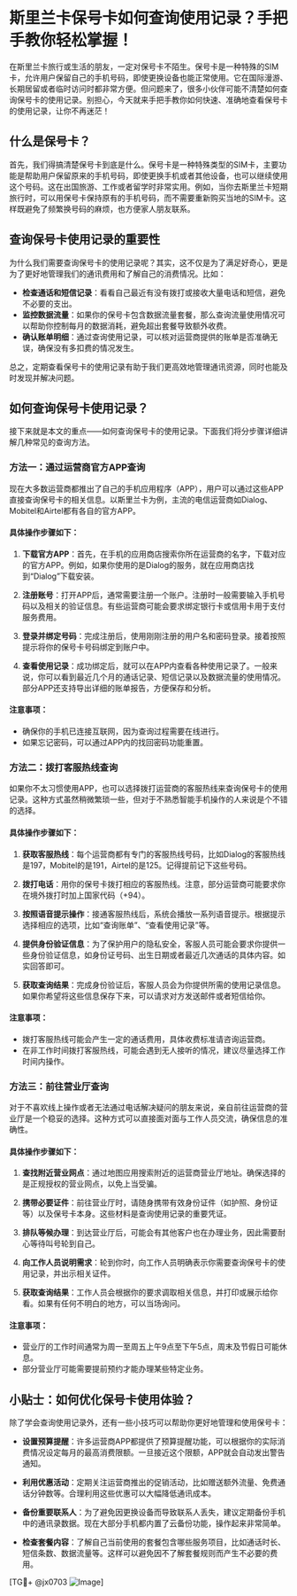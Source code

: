# 斯里兰卡保号卡如何查询使用记录？手把手教你轻松掌握！

在斯里兰卡旅行或生活的朋友，一定对保号卡不陌生。保号卡是一种特殊的SIM卡，允许用户保留自己的手机号码，即使更换设备也能正常使用。它在国际漫游、长期居留或者临时访问时都非常方便。但问题来了，很多小伙伴可能不清楚如何查询保号卡的使用记录。别担心，今天就来手把手教你如何快速、准确地查看保号卡的使用记录，让你不再迷茫！

## 什么是保号卡？

首先，我们得搞清楚保号卡到底是什么。保号卡是一种特殊类型的SIM卡，主要功能是帮助用户保留原来的手机号码，即使更换手机或者其他设备，也可以继续使用这个号码。这在出国旅游、工作或者留学时非常实用。例如，当你去斯里兰卡短期旅行时，可以用保号卡保持原有的手机号码，而不需要重新购买当地的SIM卡。这样既避免了频繁换号码的麻烦，也方便家人朋友联系。

## 查询保号卡使用记录的重要性

为什么我们需要查询保号卡的使用记录呢？其实，这不仅是为了满足好奇心，更是为了更好地管理我们的通讯费用和了解自己的消费情况。比如：

- **检查通话和短信记录**：看看自己最近有没有拨打或接收大量电话和短信，避免不必要的支出。
- **监控数据流量**：如果你的保号卡包含数据流量套餐，那么查询流量使用情况可以帮助你控制每月的数据消耗，避免超出套餐导致额外收费。
- **确认账单明细**：通过查询使用记录，可以核对运营商提供的账单是否准确无误，确保没有多扣费的情况发生。

总之，定期查看保号卡的使用记录有助于我们更高效地管理通讯资源，同时也能及时发现并解决问题。

## 如何查询保号卡使用记录？

接下来就是本文的重点——如何查询保号卡的使用记录。下面我们将分步骤详细讲解几种常见的查询方法。

### 方法一：通过运营商官方APP查询

现在大多数运营商都推出了自己的手机应用程序（APP），用户可以通过这些APP直接查询保号卡的相关信息。以斯里兰卡为例，主流的电信运营商如Dialog、Mobitel和Airtel都有各自的官方APP。

#### 具体操作步骤如下：

1. **下载官方APP**：首先，在手机的应用商店搜索你所在运营商的名字，下载对应的官方APP。例如，如果你使用的是Dialog的服务，就在应用商店找到“Dialog”下载安装。
   
2. **注册账号**：打开APP后，通常需要注册一个账户。注册时一般需要输入手机号码以及相关的验证信息。有些运营商可能会要求绑定银行卡或信用卡用于支付服务费用。

3. **登录并绑定号码**：完成注册后，使用刚刚注册的用户名和密码登录。接着按照提示将你的保号卡号码绑定到账户中。

4. **查看使用记录**：成功绑定后，就可以在APP内查看各种使用记录了。一般来说，你可以看到最近几个月的通话记录、短信记录以及数据流量的使用情况。部分APP还支持导出详细的账单报告，方便保存和分析。

#### 注意事项：
- 确保你的手机已连接互联网，因为查询过程需要在线进行。
- 如果忘记密码，可以通过APP内的找回密码功能重置。

### 方法二：拨打客服热线查询

如果你不太习惯使用APP，也可以选择拨打运营商的客服热线来查询保号卡的使用记录。这种方式虽然稍微繁琐一些，但对于不熟悉智能手机操作的人来说是个不错的选择。

#### 具体操作步骤如下：

1. **获取客服热线**：每个运营商都有专门的客服热线号码，比如Dialog的客服热线是197，Mobitel的是191，Airtel的是125。记得提前记下这些号码。

2. **拨打电话**：用你的保号卡拨打相应的客服热线。注意，部分运营商可能要求你在境外拨打时加上国家代码（+94）。

3. **按照语音提示操作**：接通客服热线后，系统会播放一系列语音提示。根据提示选择相应的选项，比如“查询账单”、“查看使用记录”等。

4. **提供身份验证信息**：为了保护用户的隐私安全，客服人员可能会要求你提供一些身份验证信息，如身份证号码、出生日期或者最近几次通话的具体内容。如实回答即可。

5. **获取查询结果**：完成身份验证后，客服人员会为你提供所需的使用记录信息。如果你希望将这些信息保存下来，可以请求对方发送邮件或者短信给你。

#### 注意事项：
- 拨打客服热线可能会产生一定的通话费用，具体收费标准请咨询运营商。
- 在非工作时间拨打客服热线，可能会遇到无人接听的情况，建议尽量选择工作时间内操作。

### 方法三：前往营业厅查询

对于不喜欢线上操作或者无法通过电话解决疑问的朋友来说，亲自前往运营商的营业厅是一个稳妥的选择。这种方式可以直接面对面与工作人员交流，确保信息的准确性。

#### 具体操作步骤如下：

1. **查找附近营业网点**：通过地图应用搜索附近的运营商营业厅地址。确保选择的是正规授权的营业网点，以免上当受骗。

2. **携带必要证件**：前往营业厅时，请随身携带有效身份证件（如护照、身份证等）以及保号卡本身。这些材料是查询使用记录的重要凭证。

3. **排队等候办理**：到达营业厅后，可能会有其他客户也在办理业务，因此需要耐心等待叫号轮到自己。

4. **向工作人员说明需求**：轮到你时，向工作人员明确表示你需要查询保号卡的使用记录，并出示相关证件。

5. **获取查询结果**：工作人员会根据你的要求调取相关信息，并打印或展示给你看。如果有任何不明白的地方，可以当场询问。

#### 注意事项：
- 营业厅的工作时间通常为周一至周五上午9点至下午5点，周末及节假日可能休息。
- 部分营业厅可能需要提前预约才能办理某些特定业务。

## 小贴士：如何优化保号卡使用体验？

除了学会查询使用记录外，还有一些小技巧可以帮助你更好地管理和使用保号卡：

- **设置预算提醒**：许多运营商APP都提供了预算提醒功能，可以根据你的实际消费情况设定每月的最高消费限额。一旦接近这个限额，APP就会自动发出警告通知。
  
- **利用优惠活动**：定期关注运营商推出的促销活动，比如赠送额外流量、免费通话分钟数等。合理利用这些优惠可以大幅降低通讯成本。

- **备份重要联系人**：为了避免因更换设备而导致联系人丢失，建议定期备份手机中的通讯录数据。现在大部分手机都内置了云备份功能，操作起来非常简单。

- **检查套餐内容**：了解自己当前使用的套餐包含哪些服务项目，比如通话时长、短信条数、数据流量等。这样可以避免因不了解套餐规则而产生不必要的费用。

[TG💪+ @jx0703 ![Image](https://github.com/user-attachments/assets/dbca1d08-cadb-493c-b0ec-ad6f7a83f270)]